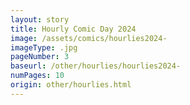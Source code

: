 ```yaml
---
layout: story
title: Hourly Comic Day 2024
image: /assets/comics/hourlies2024-
imageType: .jpg
pageNumber: 3
baseurl: /other/hourlies/hourlies2024-
numPages: 10
origin: other/hourlies.html
---
```

